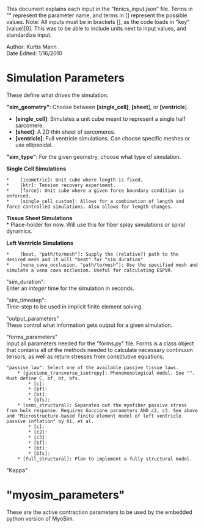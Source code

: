 This document explains each input in the "fenics_input.json" file. Terms in "" represent the parameter name, and terms in [] represent the possible values.
Note: All inputs must be in brackets [], as the code loads in "key"[value][0]. This was to be able to include units next to input values, and standardize input.

Author: Kurtis Mann  
Date Edited: 1/16/2010  


<h1>Simulation Parameters</h1>  
These define what drives the simulation.  

**"sim_geometry"**: Choose between **[single_cell]**, **[sheet**], or **[ventricle**].  
* **[single_cell]**: Simulates a unit cube meant to represent a single half sarcomere.  
* **[sheet]**: A 2D thin sheet of sarcomeres.  
* **[ventricle]**: Full ventricle simulations. Can choose specific meshes or use ellipsoidal.  

**"sim_type"**: For the given geometry, choose what type of simulation.  
  
**Single Cell Simulations**  
    
    *    [isometric]: Unit cube where length is fixed.  
    *    [ktr]: Tension recovery experiment.  
    *    [force]: Unit cube where a given force boundary condition is enforced.  
    *    [single_cell_custom]: Allows for a combination of length and force controlled simulations. Also allows for length changes.  

**Tissue Sheet Simulations**  
    *    Place-holder for now. Will use this for fiber splay simulations or spiral dynamics.  
  
**Left Ventricle Simulations**  
      
    *    [beat, "path/to/mesh"]: Supply the (relative?) path to the desired mesh and it will "beat" for "sim_duration"  
    *    [vena_cava_occlusion, "path/to/mesh"]: Use the specified mesh and simulate a vena cava occlusion. Useful for calculating ESPVR.  
  
"sim_duration":    
Enter an *integer* time for the simulation in seconds.  
  
"sim_timestep":  
Time-step to be used in implicit finite element solving.  

"output_parameters"  
These control what information gets output for a given simulation.  

"forms_parameters"  
Input all parameters needed for the "forms.py" file. Forms is a class object that contains all of the methods needed to calculate necessary continuum tensors, as well as return stresses from constitutive equations.  

    "passive_law": Select one of the available passive tissue laws.  
        * [guccione_transverse_isotropy]: Phenomenological model. See "". Must define C, bf, bt, bfs.  
            * [c]:  
            * [bf]:  
            * [bt]:  
            * [bfs]:  
        * [semi_structural]: Separates out the myofiber passive stress from bulk response. Requires Guccione parameters AND c2, c3. See above and "Microstructure-based finite element model of left ventricle passive inflation" by Xi, et al.  
            * [c]:  
            * [c2]:  
            * [c3]:  
            * [bf]:  
            * [bt]:  
            * [bfs]:  
        * [full_structural]: Plan to implement a fully structural model.  

  "Kappa"

<h1>"myosim_parameters"</h1>  
These are the active contraction parameters to be used by the embedded python version of MyoSim.  
